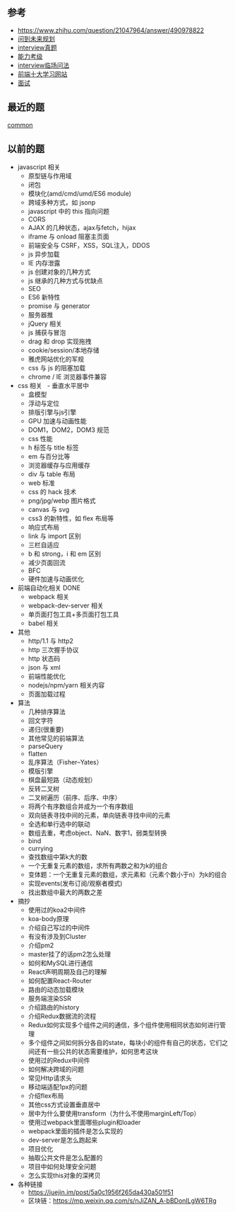 ## 参考
- https://www.zhihu.com/question/21047964/answer/490978822
- [问到未来规划](https://www.zhihu.com/question/284937208/answer/451868574)
- [interview真题](https://www.nowcoder.com/)
- [能力考级](https://www.freecodecamp.org/)
- [interview临场问法](https://mp.weixin.qq.com/s/5H_kjt-MoPsAxa4e_oSnkQ?utm_medium=hao.caibaojian.com&utm_source=hao.caibaojian.com)
- [前端十大学习网站](https://segmentfault.com/a/1190000019635097?utm_medium=hao.caibaojian.com&utm_source=hao.caibaojian.com&share_user=1030000000178452)
- [面试](https://github.com/wintercn/blog/issues/8)

## 最近的题
[common](./src/common.md)

## 以前的题

- javascript 相关
    - 原型链与作用域
    - 闭包
    - 模块化(amd/cmd/umd/ES6 module)
    - 跨域多种方式，如 jsonp
    - javascript 中的 this 指向问题
    - CORS
    - AJAX 的几种状态，ajax与fetch，hijax
    - iframe 与 onload 阻塞主页面
    - 前端安全与 CSRF，XSS，SQL注入，DDOS
    - js 异步加载
    - IE 内存泄露
    - js 创建对象的几种方式
    - js 继承的几种方式与优缺点
    - SEO
    - ES6 新特性
    - promise 与 generator
    - 服务器推
    - jQuery 相关
    - js 捕获与冒泡
    - drag 和 drop 实现拖拽
    - cookie/session/本地存储
    - 雅虎网站优化的军规
    - css 与 js 的阻塞加载
    - chrome / IE 浏览器事件兼容
- css 相关
    - 垂直水平居中
    - 盒模型
    - 浮动与定位
    - 排版引擎与js引擎
    - GPU 加速与动画性能
    - DOM1，DOM2，DOM3 规范
    - css 性能
    - h 标签与 title 标签
    - em 与百分比等
    - 浏览器缓存与应用缓存
    - div 与 table 布局
    - web 标准
    - css 的 hack 技术
    - png/jpg/webp 图片格式
    - canvas 与 svg
    - css3 的新特性，如 flex 布局等
    - 响应式布局
    - link 与 import 区别
    - 三栏自适应
    - b 和 strong，i 和 em 区别
    - 减少页面回流
    - BFC
    - 硬件加速与动画优化
- 前端自动化相关 DONE
    - webpack 相关
    - webpack-dev-server 相关
    - 单页面打包工具+多页面打包工具
    - babel 相关
- 其他
    - http/1.1 与 http2
    - http 三次握手协议
    - http 状态码
    - json 与 xml
    - 前端性能优化
    - nodejs/npm/yarn 相关内容
    - 页面加载过程
- 算法
    - 几种排序算法
    - 回文字符
    - 递归(很重要)
    - 其他常见的前端算法
    - parseQuery
    - flatten
    - 乱序算法（Fisher–Yates）
    - 模版引擎
    - 棋盘最短路（动态规划）
    - 反转二叉树
    - 二叉树遍历（前序、后序、中序）
    - 将两个有序数组合并成为一个有序数组
    - 双向链表寻找中间的元素，单向链表寻找中间的元素
    - 全选和单行选中的联动
    - 数组去重，考虑object、NaN、数字1，弱类型转换
    - bind
    - currying
    - 查找数组中第k大的数
    - 一个无重复元素的数组，求所有两数之和为k的组合
    - 变体题：一个无重复元素的数组，求元素和（元素个数小于n）为k的组合
    - 实现events(发布订阅/观察者模式)
    - 找出数组中最大的两数之差
- 摘抄
    - 使用过的koa2中间件
    - koa-body原理
    - 介绍自己写过的中间件
    - 有没有涉及到Cluster
    - 介绍pm2
    - master挂了的话pm2怎么处理
    - 如何和MySQL进行通信
    - React声明周期及自己的理解
    - 如何配置React-Router
    - 路由的动态加载模块
    - 服务端渲染SSR
    - 介绍路由的history
    - 介绍Redux数据流的流程
    - Redux如何实现多个组件之间的通信，多个组件使用相同状态如何进行管理
    - 多个组件之间如何拆分各自的state，每块小的组件有自己的状态，它们之间还有一些公共的状态需要维护，如何思考这块
    - 使用过的Redux中间件
    - 如何解决跨域的问题
    - 常见Http请求头
    - 移动端适配1px的问题
    - 介绍flex布局
    - 其他css方式设置垂直居中
    - 居中为什么要使用transform（为什么不使用marginLeft/Top）
    - 使用过webpack里面哪些plugin和loader
    - webpack里面的插件是怎么实现的
    - dev-server是怎么跑起来
    - 项目优化
    - 抽取公共文件是怎么配置的
    - 项目中如何处理安全问题
    - 怎么实现this对象的深拷贝
- 各种链接
    - https://juejin.im/post/5a0c1956f265da430a501f51
    - 区块链：https://mp.weixin.qq.com/s/nJiZAN_A-bBDonILgW6TRg